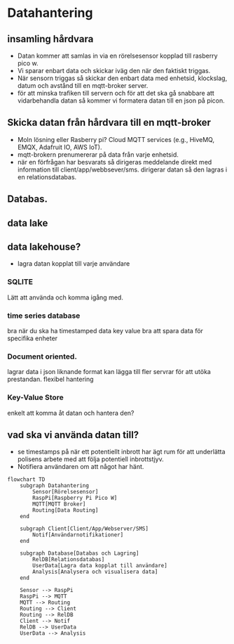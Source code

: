 # Datahantering
## insamling hårdvara
- Datan kommer att samlas in via en rörelsesensor kopplad till rasberry pico w.
- Vi sparar enbart data och skickar iväg den när den faktiskt triggas.
- När sensorn triggas så skickar den enbart data med enhetsid, klockslag, datum och avstånd till en mqtt-broker server.
- för att minska trafiken till servern och för att det ska gå snabbare att vidarbehandla datan så kommer vi formatera datan till en json på picon.

## Skicka datan från hårdvara till en mqtt-broker
- Moln lösning eller Rasberry pi? Cloud MQTT services (e.g., HiveMQ, EMQX, Adafruit IO, AWS IoT).
- mqtt-brokern prenumererar på data från varje enhetsid.
- när en förfrågan har besvarats så dirigeras meddelande direkt med information till client/app/webbsever/sms. dirigerar datan så den lagras i en relationsdatabas.

## Databas.
## data lake
## data lakehouse?
- lagra datan kopplat till varje användare
### SQLITE
Lätt att använda och komma igång med.
### time series database 
bra när du ska ha timestamped data
key value bra att spara data för specifika enheter
### Document oriented.
lagrar data i json liknande format 
kan lägga till fler servrar för att utöka prestandan.
flexibel hantering

### Key-Value Store 
enkelt att komma åt datan och hantera den?

## vad ska vi använda datan till?
- se timestamps på när ett potentiellt inbrott har ägt rum för att underlätta polisens arbete med att följa potentiell inbrottstjyv.
- Notifiera användaren om att något har hänt.

```mermaid
flowchart TD
    subgraph Datahantering
        Sensor[Rörelsesensor]
        RaspPi[Raspberry Pi Pico W]
        MQTT[MQTT Broker]
        Routing[Data Routing]
    end

    subgraph Client[Client/App/Webserver/SMS]
        Notif[Användarnotifikationer]
    end

    subgraph Database[Databas och Lagring]
        RelDB[Relationsdatabas]
        UserData[Lagra data kopplat till användare]
        Analysis[Analysera och visualisera data]
    end

    Sensor --> RaspPi
    RaspPi --> MQTT
    MQTT --> Routing
    Routing --> Client
    Routing --> RelDB
    Client --> Notif
    RelDB --> UserData
    UserData --> Analysis
```



